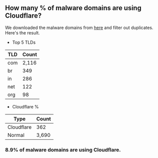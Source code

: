 ## How many % of malware domains are using Cloudflare?


We downloaded the malware domains from [here](https://urlhaus.abuse.ch) and filter out duplicates.
Here's the result.


[//]: # (start replacement)


- Top 5 TLDs

| TLD | Count |
| --- | --- |
| com | 2,116 |
| br | 349 |
| in | 286 |
| net | 122 |
| org | 98 |


- Cloudflare %

| Type | Count |
| --- | --- |
| Cloudflare | 362 |
| Normal | 3,690 |


### 8.9% of malware domains are using Cloudflare.